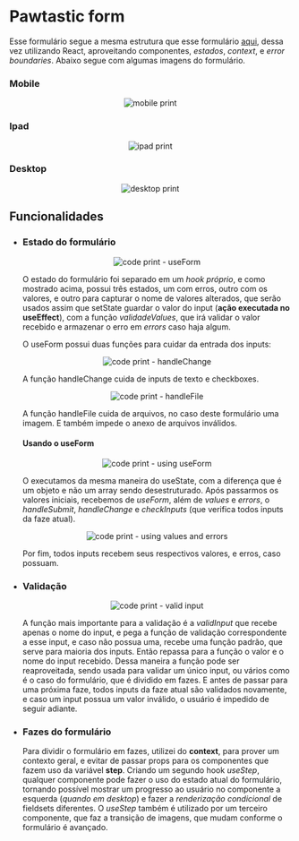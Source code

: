 # Pawtastic form

Esse formulário segue a mesma estrutura que esse formulário [aqui](https://github.com/Nadno/Pawtastic), dessa vez utilizando React, aproveitando componentes, _estados_, _context_, e _error boundaries_. Abaixo segue com algumas imagens do formulário.

### Mobile

<p align="center"><img src="https://i.pinimg.com/564x/c9/46/02/c94602268016699abd2a12c9223d124d.jpg" alt="mobile print" /></p>

### Ipad

<p align="center"><img src="https://i.pinimg.com/564x/4c/f0/6b/4cf06bdd2fd445c001f839906a02ae45.jpg" alt="ipad print" /></p>

### Desktop

<p align="center"><img src="https://i.pinimg.com/564x/52/7d/28/527d280960c268a1fb7b633c21959041.jpg" alt="desktop print" /></p>

<h2 id="funcionalidade">Funcionalidades</h2>

- ### Estado do formulário

  <p align="center"><img src="https://i.pinimg.com/564x/ae/5e/31/ae5e31021ce4755b4e9142e8fe6cbd9c.jpg" alt="code print - useForm" /></p>

  O estado do formulário foi separado em um _hook próprio_, e como mostrado acima, possui três estados, um com erros, outro com os valores, e outro para capturar o nome de valores alterados, que serão usados assim que setState guardar o valor do input (**ação executada no useEffect**), com a função _validadeValues_, que irá validar o valor recebido e armazenar o erro em _errors_ caso haja algum.

  O useForm possui duas funções para cuidar da entrada dos inputs:

  <p align="center"><img src="https://i.pinimg.com/564x/6a/dd/72/6add726416ea9b3239e05da9fadbdfb4.jpg" alt="code print - handleChange" /></p>
  A função handleChange cuida de inputs de texto e checkboxes.

  <p align="center"><img src="https://i.pinimg.com/564x/e1/cb/fc/e1cbfcdccff7e8176f8df260684a605f.jpg" alt="code print - handleFile" /></p>
  A função handleFile cuida de arquivos, no caso deste formulário uma imagem. E também impede o anexo de arquivos inválidos.

  #### Usando o useForm

  <p align="center"><img src="https://i.pinimg.com/564x/52/f1/38/52f1389bb07d58cbb8105646f8ae62c4.jpg" alt="code print - using useForm" /></p>

  O executamos da mesma maneira do useState, com a diferença que é um objeto e não um array sendo desestruturado. Após passarmos os valores iniciais, recebemos de _useForm_, além de _values_ e _errors_, o _handleSubmit_, _handleChange_ e _checkInputs_ (que verifica todos inputs da faze atual).

  <p align="center"><img src="https://i.pinimg.com/564x/23/d1/a7/23d1a7be8c5d2f4381c49f510b4cad6b.jpg" alt="code print - using values and errors" /></p>

  Por fim, todos inputs recebem seus respectivos valores, e erros, caso possuam.

- ### Validação

  <p align="center"><img src="https://i.pinimg.com/564x/b2/85/85/b2858575f894de5124280b54c8a91baf.jpg" alt="code print - valid input" /></p>

  A função mais importante para a validação é a _validInput_ que recebe apenas o nome do input, e pega a função de validação correspondente a esse input, e caso não possua uma, recebe uma função padrão, que serve para maioria dos inputs. Então repassa para a função o valor e o nome do input recebido. Dessa maneira a função pode ser reaproveitada, sendo usada para validar um único input, ou vários como é o caso do formulário, que é dividido em fazes. E antes de passar para uma próxima faze, todos inputs da faze atual são validados novamente, e caso um input possua um valor inválido, o usuário é impedido de seguir adiante.

- ### Fazes do formulário

  Para dividir o formulário em fazes, utilizei do **context**, para prover um contexto geral, e evitar de passar props para os componentes que fazem uso da variável **step**. Criando um segundo hook _useStep_, qualquer componente pode fazer o uso do estado atual do formulário, tornando possível mostrar um progresso ao usuário no componente a esquerda (_quando em desktop_) e fazer a _renderização condicional_ de fieldsets diferentes. O _useStep_ também é utilizado por um terceiro componente, que faz a transição de imagens, que mudam conforme o formulário é avançado.
